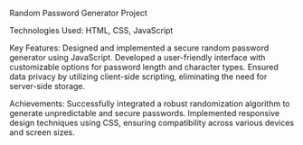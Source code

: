 Random Password Generator Project


Technologies Used: HTML, CSS, JavaScript

Key Features:
Designed and implemented a secure random password generator using JavaScript.
Developed a user-friendly interface with customizable options for password length and character types.
Ensured data privacy by utilizing client-side scripting, eliminating the need for server-side storage.

Achievements:
Successfully integrated a robust randomization algorithm to generate unpredictable and secure passwords.
Implemented responsive design techniques using CSS, ensuring compatibility across various devices and screen sizes.
